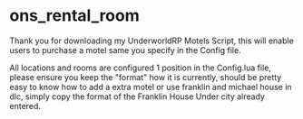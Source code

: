 # ons_rental_room
Thank you for downloading my UnderworldRP Motels Script, this will enable users to purchase a motel same you specify in the Config file.

All locations and rooms are configured 1 position in the Config.lua file, please ensure you keep the "format" how it is currently, should be pretty easy to know how to add a extra motel or use franklin and michael house in dlc, simply copy the format of the Franklin House Under city already entered.
